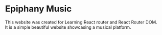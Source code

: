 # Epiphany Music

This website was created for Learning React router and React Router DOM.
<br>
It is a simple beautiful website showcasing a musical platform.
